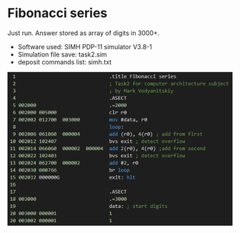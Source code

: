 # Fibonacci series

Just run. Answer stored as array of digits in 3000+.

* Software used: SIMH PDP-11 simulator V3.8-1
* Simulation file save: task2.sim
* deposit commands list: simh.txt

![MACRO-11 Listing screenshot](screenshot.png)